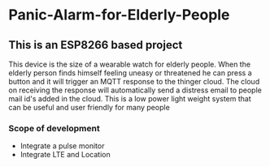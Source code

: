 # Panic-Alarm-for-Elderly-People

## This is an **ESP8266** based project </br>
This device is the size of a wearable watch for elderly people. When the elderly person finds himself feeling uneasy or threatened he can press a button and it will trigger an MQTT response to the thinger cloud. The cloud on receiving the response will automatically send a distress email to people mail id's added in the cloud. This is a low power light weight system that can be useful and user friendly for many people

### Scope of development
- Integrate a pulse monitor
- Integrate LTE and Location
